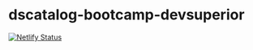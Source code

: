 # dscatalog-bootcamp-devsuperior

[![Netlify Status](https://api.netlify.com/api/v1/badges/5775d397-b7ff-4c2c-bbf7-a61d5be26d72/deploy-status)](https://app.netlify.com/sites/pedroaleph-dscatalog-bootcamp/deploys)

